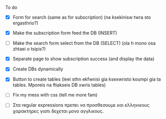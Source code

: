 To do

- [x] Form for search (same as for subscription) (na ksekinisw twra sto ergasthrio?)

- [x] Make the subscription form feed the DB (INSERT)

- [ ] Make the search form select from the DB (SELECT) (ola h mono osa zhtaei o tsipis?)

- [x] Separate page to show subscription success (and display the data)

- [x] Create DBs dynamically

- [x] Button to create tables (leei sthn ekfwnisi gia ksexwristo koumpi gia ta tables. Mporeis na ftiakseis DB xwris tables)

- [ ] Fix my mess with css (tell me more fam)

- [ ] Στα regular expressions πρεπει να προσθεσουμε και ελληνικους χαρακτηρες γιατι δεχεται μονο αγγλικους.

